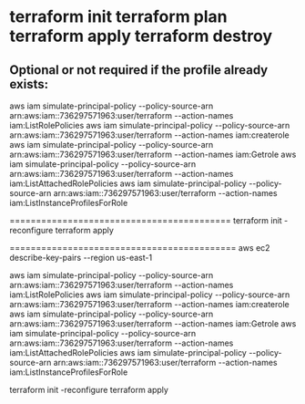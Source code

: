 terraform init
terraform plan
terraform apply
terraform destroy
==============================

Optional or not required if the profile already exists:
----------------------------------------------------

aws iam simulate-principal-policy   --policy-source-arn arn:aws:iam::736297571963:user/terraform   --action-names iam:ListRolePolicies
aws iam simulate-principal-policy   --policy-source-arn arn:aws:iam::736297571963:user/terraform   --action-names iam:createrole
aws iam simulate-principal-policy   --policy-source-arn arn:aws:iam::736297571963:user/terraform   --action-names iam:Getrole
aws iam simulate-principal-policy   --policy-source-arn arn:aws:iam::736297571963:user/terraform   --action-names iam:ListAttachedRolePolicies
aws iam simulate-principal-policy   --policy-source-arn arn:aws:iam::736297571963:user/terraform   --action-names iam:ListInstanceProfilesForRole

==========================================
terraform init -reconfigure
terraform apply

===========================================
aws ec2 describe-key-pairs --region us-east-1

aws iam simulate-principal-policy   --policy-source-arn arn:aws:iam::736297571963:user/terraform   --action-names iam:ListRolePolicies
aws iam simulate-principal-policy   --policy-source-arn arn:aws:iam::736297571963:user/terraform   --action-names iam:createrole
aws iam simulate-principal-policy   --policy-source-arn arn:aws:iam::736297571963:user/terraform   --action-names iam:Getrole
aws iam simulate-principal-policy   --policy-source-arn arn:aws:iam::736297571963:user/terraform   --action-names iam:ListAttachedRolePolicies
aws iam simulate-principal-policy   --policy-source-arn arn:aws:iam::736297571963:user/terraform   --action-names iam:ListInstanceProfilesForRole


terraform init -reconfigure
terraform apply
